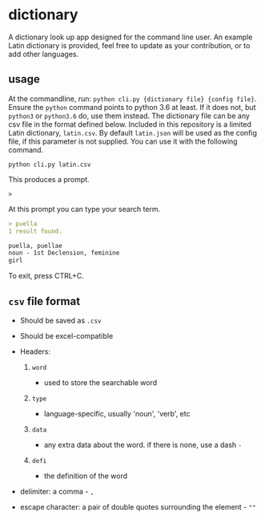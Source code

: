 # dictionary

A dictionary look up app designed for the command line user.
An example Latin dictionary is provided, feel free to update as your contribution, or to add other languages.

## usage

At the commandline, run: `python cli.py {dictionary file} {config file}`. Ensure the `python` command points to python 3.6 at least. If it does not, but `python3` or `python3.6` do, use them instead. The dictionary file can be any csv file in the format defined below. Included in this repository is a limited Latin dictionary, `latin.csv`. By default `latin.json` will be used as the config file, if this parameter is not supplied. You can use it with the following command.

`python cli.py latin.csv`

This produces a prompt.

 `>`

At this prompt you can type your search term.

```md
> puella
1 result found.

puella, puellae
noun - 1st Declension, feminine
girl

```

To exit, press CTRL+C.

## `csv` file format

- Should be saved as `.csv`

- Should be excel-compatible

- Headers:

    1. `word`

        - used to store the searchable word

    2. `type`

        - language-specific, usually 'noun', 'verb', etc

    3. `data`

        - any extra data about the word. if there is none, use a dash `-`

    4. `defi`

        - the definition of the word

- delimiter: a comma - `,`

- escape character: a pair of double quotes surrounding the element - `""`
